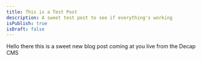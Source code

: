 ```yaml
---
title: This is a Test Post
description: A sweet test post to see if everything's working
isPublish: true
isDraft: false
---
```

Hello there this is a sweet new blog post coming at you live from the Decap CMS